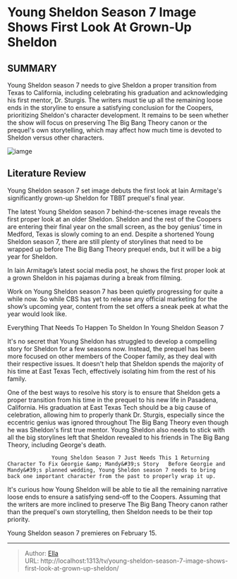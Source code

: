 # Young Sheldon Season 7 Image Shows First Look At Grown-Up Sheldon


## SUMMARY 



  Young Sheldon season 7 needs to give Sheldon a proper transition from Texas to California, including celebrating his graduation and acknowledging his first mentor, Dr. Sturgis.   The writers must tie up all the remaining loose ends in the storyline to ensure a satisfying conclusion for the Coopers, prioritizing Sheldon&#39;s character development.   It remains to be seen whether the show will focus on preserving The Big Bang Theory canon or the prequel&#39;s own storytelling, which may affect how much time is devoted to Sheldon versus other characters.  

![iamge](https://static1.srcdn.com/wordpress/wp-content/uploads/2023/03/sheldon-in-his-parents-bedroom-in-young-sheldon-season-6.jpg)

## Literature Review
Young Sheldon season 7 set image debuts the first look at Iain Armitage&#39;s significantly grown-up Sheldon for TBBT prequel&#39;s final year. 




The latest Young Sheldon season 7 behind-the-scenes image reveals the first proper look at an older Sheldon. Sheldon and the rest of the Coopers are entering their final year on the small screen, as the boy genius’ time in Medford, Texas is slowly coming to an end. Despite a shortened Young Sheldon season 7, there are still plenty of storylines that need to be wrapped up before The Big Bang Theory prequel ends, but it will be a big year for Sheldon.




In Iain Armitage’s latest social media post, he shows the first proper look at a grown Sheldon in his pajamas during a break from filming. 


 

Work on Young Sheldon season 7 has been quietly progressing for quite a while now. So while CBS has yet to release any official marketing for the show’s upcoming year, content from the set offers a sneak peek at what the year would look like.


 Everything That Needs To Happen To Sheldon In Young Sheldon Season 7 
          

It&#39;s no secret that Young Sheldon has struggled to develop a compelling story for Sheldon for a few seasons now. Instead, the prequel has been more focused on other members of the Cooper family, as they deal with their respective issues. It doesn&#39;t help that Sheldon spends the majority of his time at East Texas Tech, effectively isolating him from the rest of his family.




One of the best ways to resolve his story is to ensure that Sheldon gets a proper transition from his time in the prequel to his new life in Pasadena, California. His graduation at East Texas Tech should be a big cause of celebration, allowing him to properly thank Dr. Sturgis, especially since the eccentric genius was ignored throughout The Big Bang Theory even though he was Sheldon&#39;s first true mentor. Young Sheldon also needs to stick with all the big storylines left that Sheldon revealed to his friends in The Big Bang Theory, including George&#39;s death.

                  Young Sheldon Season 7 Just Needs This 1 Returning Character To Fix Georgie &amp; Mandy&#39;s Story   Before Georgie and Mandy&#39;s planned wedding, Young Sheldon season 7 needs to bring back one important character from the past to properly wrap it up.     

It&#39;s curious how Young Sheldon will be able to tie all the remaining narrative loose ends to ensure a satisfying send-off to the Coopers. Assuming that the writers are more inclined to preserve The Big Bang Theory canon rather than the prequel&#39;s own storytelling, then Sheldon needs to be their top priority.






Young Sheldon season 7 premieres on February 15.






---

> Author: [Ella](https://instagram.hk.cn/)  
> URL: http://localhost:1313/tv/young-sheldon-season-7-image-shows-first-look-at-grown-up-sheldon/  

